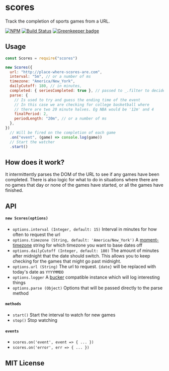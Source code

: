 # scores

Track the completion of sports games from a URL.

[![NPM](https://nodei.co/npm/scores.png)](https://nodei.co/npm/scores/)
[![Build Status](https://travis-ci.org/bracketclub/scores.png?branch=master)](https://travis-ci.org/bracketclub/scores)
[![Greenkeeper badge](https://badges.greenkeeper.io/bracketclub/scores.svg)](https://greenkeeper.io/)

## Usage

```js
const Scores = require("scores")

new Scores({
  url: "http://place-where-scores-are.com",
  interval: "5m", // or a number of ms
  timezone: "America/New_York",
  dailyCutoff: 180, // in minutes,
  completed: { seriesCompleted: true }, // passed to _.filter to decide if an event is completed
  parse: {
    // Is used to try and guess the ending time of the event
    // In this case we are checking for college basketball where
    // there are two 20 minute halves. Eg NBA would be '12m' and 4
    finalPeriod: 2,
    periodLength: "20m", // or a number of ms
  },
})
  // Will be fired on the completion of each game
  .on("event", (game) => console.log(game))
  // Start the watcher
  .start()
```

## How does it work?

It intermittently parses the DOM of the URL to see if any games have been completed. There is also logic for what to do in situations where there are no games that day or none of the games have started, or all the games have finished.

## API

#### `new Scores(options)`

- `options.interval (Integer, default: 15)` Interval in minutes for how often to request the url
- `options.timezone (String, default: 'America/New_York')` A [moment-timezone](http://momentjs.com/timezone/data/) string for which timezone you want to base dates off
- `options.dailyCutoff (Integer, default: 180)` The amount of minutes after midnight that the date should switch. This allows you to keep checking for the games that might go past midnight.
- `options.url (String)` The url to request. `{date}` will be replaced with today's date as `YYYYMMDD`
- `options.logger` A [bucker](http://github.com/nlf/bucker) compatible instance which will log interesting things
- `options.parse (Object)` Options that will be passed directly to the parse method

#### `methods`

- `start()` Start the interval to watch for new games
- `stop()` Stop watching

#### `events`

- `scores.on('event', event => { ... })`
- `scores.on('error', err => { ... })`

## MIT License
